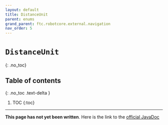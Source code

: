 ```yaml
---
layout: default
title: DistanceUnit
parent: enums
grand_parent: ftc.robotcore.external.navigation
nav_order: 5
---
```

# `DistanceUnit`
{: .no_toc}

## Table of contents
{: .no_toc .text-delta }

1. TOC
{:toc}
---
**This page has not yet been written**. Here is the link to the [official JavaDoc](https://ftctechnh.github.io/ftc_app/doc/javadoc/org/firstinspires/ftc/robotcore/external/navigation/DistanceUnit.html)
        